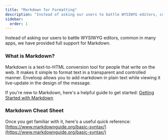 ```yaml
---
title: "Markdown for Formatting"
description: "Instead of asking our users to battle WYSIWYG editors, common in many apps, we have provided full support for Markdown."
sidebar:
  order: 1
---
```


Instead of asking our users to battle WYSIWYG editors, common in many apps, we have provided full support for Markdown.&#x20;

### What is Markdown?

Markdown is a text-to-HTML conversion tool for people that write on the web. It makes it simple to format text in a transparent and controlled manner. Enveloop allows you to add markdown in plain text while viewing it live-update in the design of the message.

If you're new to Markdown, here's a helpful guide to get started: [Getting Started with Markdown](https://www.markdownguide.org/getting-started/)

### Markdown Cheat Sheet

Once you get familiar with it, here's a useful quick reference: [https://www.markdownguide.org/basic-syntax/](https://www.markdownguide.org/basic-syntax/)

